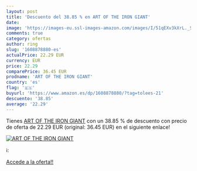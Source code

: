 ```yaml
---
layout: post
title: 'Descuento del 38.85 % en ART OF THE IRON GIANT'
date: 
image: 'https://images-eu.ssl-images-amazon.com/images/I/51qEXv3kXrL._SL200_.jpg'
comments: true
category: ofertas
author: ring
slug: '1608878880-es'
actualPrice: 22.29 EUR
currency: EUR
price: 22.29
comparePrice: 36.45 EUR
prodname: 'ART OF THE IRON GIANT'
country: 'es'
flag: '🇪🇸'
buyurl: 'https://www.amazon.es/dp/1608878880/?tag=tolees-21'
descuento: '38.85'
average: '22.29'
---
```


Tienes [ART OF THE IRON GIANT](https://www.amazon.es/dp/1608878880/?tag=tolees-21) con un 38.85 % de descuento con precio de oferta de 22.29 EUR (original: 36.45 EUR) en el siguiente enlace!

[![ART OF THE IRON GIANT](https://images-eu.ssl-images-amazon.com/images/I/51qEXv3kXrL._SL200_.jpg)](https://www.amazon.es/dp/1608878880/?tag=tolees-21)

ℹ️:


[Accede a la oferta!!](https://www.amazon.es/dp/1608878880/?tag=tolees-21)
